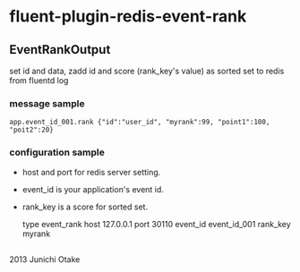 # fluent-plugin-redis-event-rank

## EventRankOutput

set id and data,
zadd id and score (rank_key's value) as sorted set to redis from fluentd log
    

### message sample

    app.event_id_001.rank {"id":"user_id", "myrank":99, "point1":100, "poit2":20}

### configuration sample

 * host and port for redis server setting.
 * event_id is your application's event id.
 * rank_key is a score for sorted set.
 
    <match app.event_id_001.rank>
      type event_rank
      host 127.0.0.1
      port 30110
      event_id event_id_001
      rank_key myrank
    </match>


##
2013 Junichi Otake

